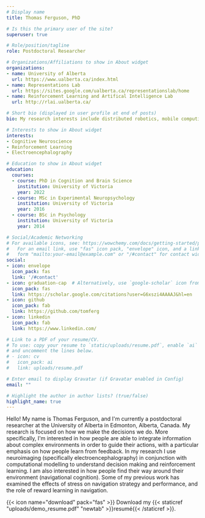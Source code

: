 ```yaml
---
# Display name
title: Thomas Ferguson, PhD

# Is this the primary user of the site?
superuser: true

# Role/position/tagline
role: Postdoctoral Researcher

# Organizations/Affiliations to show in About widget
organizations:
- name: University of Alberta
  url: https://www.ualberta.ca/index.html
- name: Representations Lab
  url: https://sites.google.com/ualberta.ca/representationslab/home
- name: Reinforcement Learning and Artifical Intelligence Lab
  url: http://rlai.ualberta.ca/

# Short bio (displayed in user profile at end of posts)
bio: My research interests include distributed robotics, mobile computing and programmable matter.

# Interests to show in About widget
interests:
- Cognitive Neuroscience
- Reinforcement Learning
- Electroencephalography

# Education to show in About widget
education:
  courses:
  - course: PhD in Cognition and Brain Science
    institution: University of Victoria
    year: 2022
  - course: MSc in Experimental Neuropsychology
    institution: University of Victoria
    year: 2016
  - course: BSc in Psychology
    institution: University of Victoria
    year: 2014

# Social/Academic Networking
# For available icons, see: https://wowchemy.com/docs/getting-started/page-builder/#icons
#   For an email link, use "fas" icon pack, "envelope" icon, and a link in the
#   form "mailto:your-email@example.com" or "/#contact" for contact widget.
social:
- icon: envelope
  icon_pack: fas
  link: '/#contact'
- icon: graduation-cap  # Alternatively, use `google-scholar` icon from `ai` icon pack
  icon_pack: fas
  link: https://scholar.google.com/citations?user=G6xszi4AAAAJ&hl=en
- icon: github
  icon_pack: fab
  link: https://github.com/tomferg
- icon: linkedin
  icon_pack: fab
  link: https://www.linkedin.com/

# Link to a PDF of your resume/CV.
# To use: copy your resume to `static/uploads/resume.pdf`, enable `ai` icons in `params.toml`, 
# and uncomment the lines below.
# - icon: cv
#   icon_pack: ai
#   link: uploads/resume.pdf

# Enter email to display Gravatar (if Gravatar enabled in Config)
email: ""

# Highlight the author in author lists? (true/false)
highlight_name: true
---
```


Hello! My name is Thomas Ferguson, and I'm currently a postdoctoral researcher at the University of Alberta in Edmonton, Alberta, Canada. My research is focused on how we make the decisions we do. More specifically, I'm interested in how people are able to integrate information about complex environments in order to guide their actions, with a particular emphasis on how people learn from feedback. In my research I use neuroimaging (specifically electroencephalography) in conjunction with computational modelling to understand decision making and reinforcement learning. I am also interested in how people find their way around their environment (navigational cognition). Some of my previous work has examined the effects of stress on navigation strategy and performance, and the role of reward learning in navigation.


{{< icon name="download" pack="fas" >}} Download my {{< staticref "uploads/demo_resume.pdf" "newtab" >}}resumé{{< /staticref >}}.
